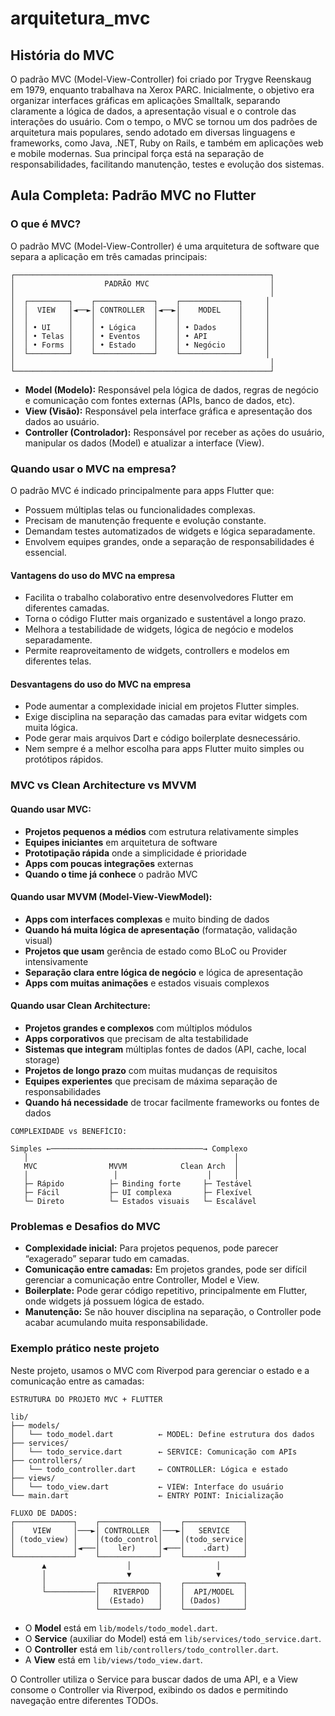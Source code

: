 
# arquitetura_mvc

## História do MVC
O padrão MVC (Model-View-Controller) foi criado por Trygve Reenskaug em 1979, enquanto trabalhava na Xerox PARC. Inicialmente, o objetivo era organizar interfaces gráficas em aplicações Smalltalk, separando claramente a lógica de dados, a apresentação visual e o controle das interações do usuário. Com o tempo, o MVC se tornou um dos padrões de arquitetura mais populares, sendo adotado em diversas linguagens e frameworks, como Java, .NET, Ruby on Rails, e também em aplicações web e mobile modernas. Sua principal força está na separação de responsabilidades, facilitando manutenção, testes e evolução dos sistemas.

## Aula Completa: Padrão MVC no Flutter
### O que é MVC?
O padrão MVC (Model-View-Controller) é uma arquitetura de software que separa a aplicação em três camadas principais:

```
┌─────────────────────────────────────────────────────────┐
│                    PADRÃO MVC                           │
│                                                         │
│  ┌─────────┐    ┌─────────────┐    ┌─────────────┐     │
│  │  VIEW   │◄──►│ CONTROLLER  │◄──►│    MODEL    │     │
│  │         │    │             │    │             │     │
│  │ • UI    │    │ • Lógica    │    │ • Dados     │     │
│  │ • Telas │    │ • Eventos   │    │ • API       │     │
│  │ • Forms │    │ • Estado    │    │ • Negócio   │     │
│  └─────────┘    └─────────────┘    └─────────────┘     │
│                                                         │
└─────────────────────────────────────────────────────────┘
```

- **Model (Modelo):** Responsável pela lógica de dados, regras de negócio e comunicação com fontes externas (APIs, banco de dados, etc).
- **View (Visão):** Responsável pela interface gráfica e apresentação dos dados ao usuário.
- **Controller (Controlador):** Responsável por receber as ações do usuário, manipular os dados (Model) e atualizar a interface (View).


### Quando usar o MVC na empresa?
O padrão MVC é indicado principalmente para apps Flutter que:
- Possuem múltiplas telas ou funcionalidades complexas.
- Precisam de manutenção frequente e evolução constante.
- Demandam testes automatizados de widgets e lógica separadamente.
- Envolvem equipes grandes, onde a separação de responsabilidades é essencial.

#### Vantagens do uso do MVC na empresa
- Facilita o trabalho colaborativo entre desenvolvedores Flutter em diferentes camadas.
- Torna o código Flutter mais organizado e sustentável a longo prazo.
- Melhora a testabilidade de widgets, lógica de negócio e modelos separadamente.
- Permite reaproveitamento de widgets, controllers e modelos em diferentes telas.

#### Desvantagens do uso do MVC na empresa
- Pode aumentar a complexidade inicial em projetos Flutter simples.
- Exige disciplina na separação das camadas para evitar widgets com muita lógica.
- Pode gerar mais arquivos Dart e código boilerplate desnecessário.
- Nem sempre é a melhor escolha para apps Flutter muito simples ou protótipos rápidos.

### MVC vs Clean Architecture vs MVVM

#### Quando usar MVC:
- **Projetos pequenos a médios** com estrutura relativamente simples
- **Equipes iniciantes** em arquitetura de software
- **Prototipação rápida** onde a simplicidade é prioridade
- **Apps com poucas integrações** externas
- **Quando o time já conhece** o padrão MVC

#### Quando usar MVVM (Model-View-ViewModel):
- **Apps com interfaces complexas** e muito binding de dados
- **Quando há muita lógica de apresentação** (formatação, validação visual)
- **Projetos que usam** gerência de estado como BLoC ou Provider intensivamente
- **Separação clara entre lógica de negócio** e lógica de apresentação
- **Apps com muitas animações** e estados visuais complexos

#### Quando usar Clean Architecture:
- **Projetos grandes e complexos** com múltiplos módulos
- **Apps corporativos** que precisam de alta testabilidade
- **Sistemas que integram** múltiplas fontes de dados (API, cache, local storage)
- **Projetos de longo prazo** com muitas mudanças de requisitos
- **Equipes experientes** que precisam de máxima separação de responsabilidades
- **Quando há necessidade** de trocar facilmente frameworks ou fontes de dados

```
COMPLEXIDADE vs BENEFÍCIO:

Simples ←──────────────────────────────────→ Complexo
   │                                              │
   MVC                MVVM            Clean Arch  │
   │                   │                    │     │
   ├─ Rápido          ├─ Binding forte     ├─ Testável
   ├─ Fácil           ├─ UI complexa       ├─ Flexível  
   └─ Direto          └─ Estados visuais   └─ Escalável
```

### Problemas e Desafios do MVC
- **Complexidade inicial:** Para projetos pequenos, pode parecer “exagerado” separar tudo em camadas.
- **Comunicação entre camadas:** Em projetos grandes, pode ser difícil gerenciar a comunicação entre Controller, Model e View.
- **Boilerplate:** Pode gerar código repetitivo, principalmente em Flutter, onde widgets já possuem lógica de estado.
- **Manutenção:** Se não houver disciplina na separação, o Controller pode acabar acumulando muita responsabilidade.

### Exemplo prático neste projeto
Neste projeto, usamos o MVC com Riverpod para gerenciar o estado e a comunicação entre as camadas:

```
ESTRUTURA DO PROJETO MVC + FLUTTER

lib/
├── models/
│   └── todo_model.dart          ← MODEL: Define estrutura dos dados
├── services/
│   └── todo_service.dart        ← SERVICE: Comunicação com APIs
├── controllers/
│   └── todo_controller.dart     ← CONTROLLER: Lógica e estado
├── views/
│   └── todo_view.dart           ← VIEW: Interface do usuário
└── main.dart                    ← ENTRY POINT: Inicialização

FLUXO DE DADOS:
┌─────────────┐    ┌─────────────┐    ┌─────────────┐
│    VIEW     │───►│ CONTROLLER  │───►│   SERVICE   │
│ (todo_view) │    │(todo_control│    │(todo_service│
│             │◄───│    ler)     │◄───│    .dart)   │
└─────────────┘    └─────────────┘    └─────────────┘
       ▲                  │                   │
       │                  ▼                   ▼
       │           ┌─────────────┐    ┌─────────────┐
       └───────────│   RIVERPOD  │    │  API/MODEL  │
                   │  (Estado)   │    │ (Dados)     │
                   └─────────────┘    └─────────────┘
```

- O **Model** está em `lib/models/todo_model.dart`.
- O **Service** (auxiliar do Model) está em `lib/services/todo_service.dart`.
- O **Controller** está em `lib/controllers/todo_controller.dart`.
- A **View** está em `lib/views/todo_view.dart`.

O Controller utiliza o Service para buscar dados de uma API, e a View consome o Controller via Riverpod, exibindo os dados e permitindo navegação entre diferentes TODOs.
